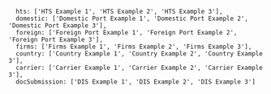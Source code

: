       hts: ['HTS Example 1', 'HTS Example 2', 'HTS Example 3'],
      domestic: ['Domestic Port Example 1', 'Domestic Port Example 2', 'Domestic Port Example 3'],
      foreign: ['Foreign Port Example 1', 'Foreign Port Example 2', 'Foreign Port Example 3'],
      firms: ['Firms Example 1', 'Firms Example 2', 'Firms Example 3'],
      country: ['Country Example 1', 'Country Example 2', 'Country Example 3'],
      carrier: ['Carrier Example 1', 'Carrier Example 2', 'Carrier Example 3'],
      docSubmission: ['DIS Example 1', 'DIS Example 2', 'DIS Example 3']
